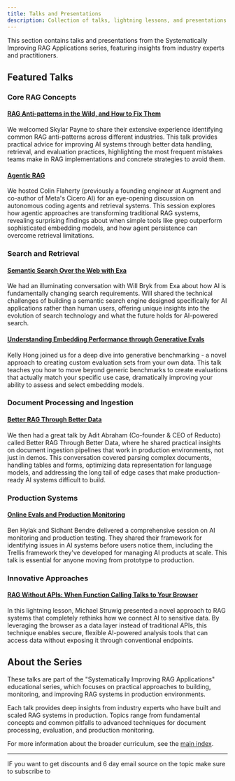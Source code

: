 ```yaml
---
title: Talks and Presentations
description: Collection of talks, lightning lessons, and presentations from the Systematically Improving RAG Applications series
---
```


This section contains talks and presentations from the Systematically Improving RAG Applications series, featuring insights from industry experts and practitioners.

## Featured Talks

### Core RAG Concepts

#### [RAG Anti-patterns in the Wild, and How to Fix Them](rag-antipatterns-skylar-payne.md)

We welcomed Skylar Payne to share their extensive experience identifying common RAG anti-patterns across different industries. This talk provides practical advice for improving AI systems through better data handling, retrieval, and evaluation practices, highlighting the most frequent mistakes teams make in RAG implementations and concrete strategies to avoid them.

#### [Agentic RAG](colin-rag-agents.md)

We hosted Colin Flaherty (previously a founding engineer at Augment and co-author of Meta's Cicero AI) for an eye-opening discussion on autonomous coding agents and retrieval systems. This session explores how agentic approaches are transforming traditional RAG systems, revealing surprising findings about when simple tools like grep outperform sophisticated embedding models, and how agent persistence can overcome retrieval limitations.

### Search and Retrieval

#### [Semantic Search Over the Web with Exa](semantic-search-exa-will-bryk.md)

We had an illuminating conversation with Will Bryk from Exa about how AI is fundamentally changing search requirements. Will shared the technical challenges of building a semantic search engine designed specifically for AI applications rather than human users, offering unique insights into the evolution of search technology and what the future holds for AI-powered search.

#### [Understanding Embedding Performance through Generative Evals](embedding-performance-generative-evals-kelly-hong.md)

Kelly Hong joined us for a deep dive into generative benchmarking - a novel approach to creating custom evaluation sets from your own data. This talk teaches you how to move beyond generic benchmarks to create evaluations that actually match your specific use case, dramatically improving your ability to assess and select embedding models.

### Document Processing and Ingestion

#### [Better RAG Through Better Data](reducto-docs-adit.md)

We then had a great talk by Adit Abraham (Co-founder & CEO of Reducto) called Better RAG Through Better Data, where he shared practical insights on document ingestion pipelines that work in production environments, not just in demos. This conversation covered parsing complex documents, handling tables and forms, optimizing data representation for language models, and addressing the long tail of edge cases that make production-ready AI systems difficult to build.

### Production Systems

#### [Online Evals and Production Monitoring](online-evals-production-monitoring-ben-sidhant.md)

Ben Hylak and Sidhant Bendre delivered a comprehensive session on AI monitoring and production testing. They shared their framework for identifying issues in AI systems before users notice them, including the Trellis framework they've developed for managing AI products at scale. This talk is essential for anyone moving from prototype to production.

### Innovative Approaches

#### [RAG Without APIs: When Function Calling Talks to Your Browser](rag-without-apis-browser-michael-struwig.md)

In this lightning lesson, Michael Struwig presented a novel approach to RAG systems that completely rethinks how we connect AI to sensitive data. By leveraging the browser as a data layer instead of traditional APIs, this technique enables secure, flexible AI-powered analysis tools that can access data without exposing it through conventional endpoints.

## About the Series

These talks are part of the "Systematically Improving RAG Applications" educational series, which focuses on practical approaches to building, monitoring, and improving RAG systems in production environments.

Each talk provides deep insights from industry experts who have built and scaled RAG systems in production. Topics range from fundamental concepts and common pitfalls to advanced techniques for document processing, evaluation, and production monitoring.

For more information about the broader curriculum, see the [main index](../index.md).

---

IF you want to get discounts and 6 day email source on the topic make sure to subscribe to

<script async data-uid="010fd9b52b" src="https://fivesixseven.kit.com/010fd9b52b/index.js"></script>
